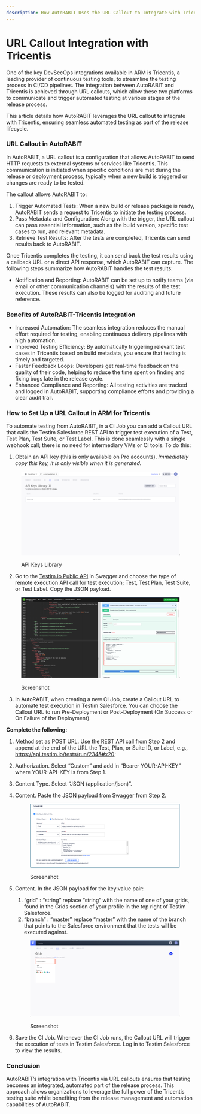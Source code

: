 ```yaml
---
description: How AutoRABIT Uses the URL Callout to Integrate with Tricentis
---
```


# URL Callout Integration with Tricentis

One of the key DevSecOps integrations available in ARM is Tricentis, a leading provider of continuous testing tools, to streamline the testing process in CI/CD pipelines. The integration between AutoRABIT and Tricentis is achieved through URL callouts, which allow these two platforms to communicate and trigger automated testing at various stages of the release process.&#x20;

This article details how AutoRABIT leverages the URL callout to integrate with Tricentis, ensuring seamless automated testing as part of the release lifecycle.&#x20;

### **URL Callout in AutoRABIT**&#x20;

In AutoRABIT, a URL callout is a configuration that allows AutoRABIT to send HTTP requests to external systems or services like Tricentis. This communication is initiated when specific conditions are met during the release or deployment process, typically when a new build is triggered or changes are ready to be tested.&#x20;

The callout allows AutoRABIT to:&#x20;

1. Trigger Automated Tests: When a new build or release package is ready, AutoRABIT sends a request to Tricentis to initiate the testing process.&#x20;
2. Pass Metadata and Configuration: Along with the trigger, the URL callout can pass essential information, such as the build version, specific test cases to run, and relevant metadata.&#x20;
3. Retrieve Test Results: After the tests are completed, Tricentis can send results back to AutoRABIT.&#x20;

Once Tricentis completes the testing, it can send back the test results using a callback URL or a direct API response, which AutoRABIT can capture. The following steps summarize how AutoRABIT handles the test results:&#x20;

* Notification and Reporting: AutoRABIT can be set up to notify teams (via email or other communication channels) with the results of the test execution. These results can also be logged for auditing and future reference.&#x20;

### Benefits of AutoRABIT-Tricentis Integration&#x20;

* Increased Automation: The seamless integration reduces the manual effort required for testing, enabling continuous delivery pipelines with high automation.&#x20;
* Improved Testing Efficiency: By automatically triggering relevant test cases in Tricentis based on build metadata, you ensure that testing is timely and targeted.&#x20;
* Faster Feedback Loops: Developers get real-time feedback on the quality of their code, helping to reduce the time spent on finding and fixing bugs late in the release cycle.&#x20;
* Enhanced Compliance and Reporting: All testing activities are tracked and logged in AutoRABIT, supporting compliance efforts and providing a clear audit trail.&#x20;

### How to Set Up a URL Callout in ARM for Tricentis

To automate testing from AutoRABIT, in a CI Job you can add a Callout URL that calls the Testim Salesforce REST API to trigger test execution of a Test, Test Plan, Test Suite, or Test Label. This is done seamlessly with a single webhook call; there is no need for intermediary VMs or CI tools. To do this:&#x20;

1. Obtain an API key (this is only available on Pro accounts). _Immediately copy this key, it is only visible when it is generated._&#x20;

<figure><img src="../../../.gitbook/assets/image (9) (1) (1).png" alt=""><figcaption><p>API Keys Library</p></figcaption></figure>

2. Go to the [Testim.io Public API](https://editor.swagger.io/?url=https://raw.githubusercontent.com/testimio/public-openapi/main/api.yaml) in Swagger and choose the type of remote execution API call for test execution; Test, Test Plan, Test Suite, or Test Label. Copy the JSON payload.&#x20;

<figure><img src="../../../.gitbook/assets/image (1) (1) (1) (1) (1) (1) (1) (1) (1) (1) (1) (1).png" alt=""><figcaption><p>Screenshot</p></figcaption></figure>

3. In AutoRABIT, when creating a new CI Job, create a Callout URL to automate test execution in Testim Salesforce. You can choose the Callout URL to run Pre-Deployment or Post-Deployment (On Success or On Failure of the Deployment).

**Complete the following:**&#x20;

1. Method set as POST URL. Use the REST API call from Step 2 and append at the end of the URL the Test, Plan, or Suite ID, or Label, e.g., https://api.testim.io/tests/run/234&#x20;
2. Authorization. Select “Custom” and add in “Bearer YOUR-API-KEY” where YOUR-API-KEY is from Step 1.&#x20;
3. Content Type. Select “JSON (application/json)”.
4.  Content. Paste the JSON payload from Swagger from Step 2.



    <figure><img src="../../../.gitbook/assets/image (2) (1) (1) (1) (1) (1) (1) (1) (1) (1).png" alt=""><figcaption><p>Screenshot</p></figcaption></figure>
5.  Content. In the JSON payload for the key:value pair:

    1. “grid” : “string” replace “string” with the name of one of your grids, found in the Grids section of your profile in the top right of Testim Salesforce.
    2. “branch” : “master” replace “master” with the name of the branch that points to the Salesforce environment that the tests will be executed against.

    <figure><img src="../../../.gitbook/assets/image (3) (1) (1) (1) (1) (1) (1) (1) (1).png" alt=""><figcaption><p>Screenshot</p></figcaption></figure>
6. &#x20;Save the CI Job. Whenever the CI Job runs, the Callout URL will trigger the execution of tests in Testim Salesforce. Log in to Testim Salesforce to view the results.&#x20;

### Conclusion&#x20;

AutoRABIT’s integration with Tricentis via URL callouts ensures that testing becomes an integrated, automated part of the release process. This approach allows organizations to leverage the full power of the Tricentis testing suite while benefiting from the release management and automation capabilities of AutoRABIT. &#x20;

&#x20;
